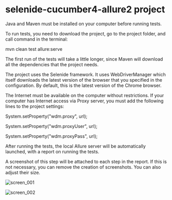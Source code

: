 # selenide-cucumber4-allure2 project

Java and Maven must be installed on your computer before running tests.

To run tests, you need to download the project, 
go to the project folder, and call command in the terminal:

mvn clean test allure:serve

The first run of the tests will take a little longer, 
since Maven will download all the dependencies that the project needs.

The project uses the Selenide framework. It uses WebDriverManager
which itself downloads the latest version of the browser that you specified in the configuration. 
By default, this is the latest version of the Chrome browser.

The Internet must be available on the computer without restrictions. 
If your computer has Internet access via Proxy server, 
you must add the following lines to the project settings:

System.setProperty("wdm.proxy", url);

System.setProperty("wdm.proxyUser", url);

System.setProperty("wdm.proxyPass", url);

After running the tests, the local Allure server will be automatically launched,
with a report on running the tests.

A screenshot of this step will be attached to each step in the report. 
If this is not necessary, you can remove the creation of screenshots. 
You can also adjust their size.

![screen_001](https://user-images.githubusercontent.com/25115868/74601464-c8685100-50af-11ea-9c33-efb4fa4a1a02.png)

![screen_002](https://user-images.githubusercontent.com/25115868/74601470-d8803080-50af-11ea-977c-3086eeb720d9.png)
